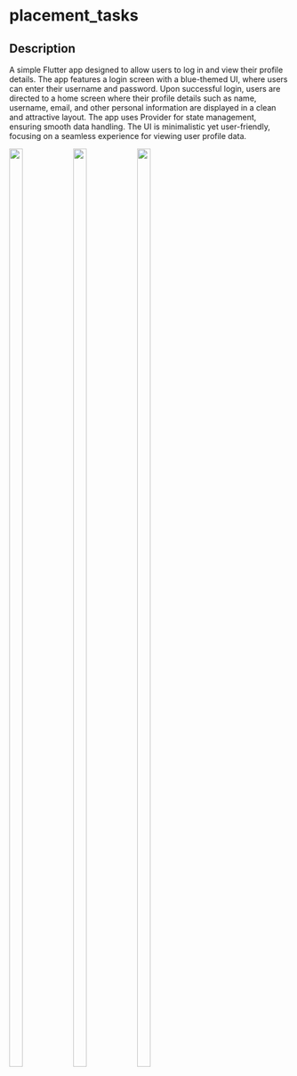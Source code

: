 # placement_tasks

## Description

A simple Flutter app designed to allow users to log in and view their profile details. The app features a login screen with a blue-themed UI, where users can enter their username and password. Upon successful login, users are directed to a home screen where their profile details such as name, username, email, and other personal information are displayed in a clean and attractive layout. The app uses Provider for state management, ensuring smooth data handling. The UI is minimalistic yet user-friendly, focusing on a seamless experience for viewing user profile data.

<img src = "https://github.com/user-attachments/assets/39bf1cc9-427b-4dbc-a965-17cc467afb66" height = 65% width = 22%>
<img src = "https://github.com/user-attachments/assets/11923d9f-d264-464d-bca1-a8672a3fb0a6" height = 65% width = 22%>
<img src = "https://github.com/user-attachments/assets/15a491b3-cedb-4a04-be88-cb4aefdee31a" height = 65% width = 22%>
